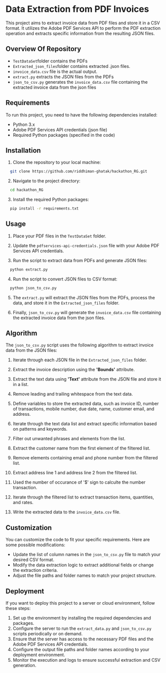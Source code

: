 # Data Extraction from PDF Invoices

This project aims to extract invoice data from PDF files and store it in a CSV format. It utilizes the Adobe PDF Services API to perform the PDF extraction operation and extracts specific information from the resulting JSON files.

## Overview Of Repository

- `TestDataSet`folder contains the PDFs
- `Extracted_json_files`folder contains extracted .json files.
- `invoice_data.csv` file is the actual output.
- `extract.py`  extracts the JSON files from the PDFs
- `json_to_csv.py` generates the `invoice_data.csv` file containing the extracted invoice data from the json files

## Requirements

To run this project, you need to have the following dependencies installed:

- Python 3.x
- Adobe PDF Services API credentials (json file)
- Required Python packages (specified in the code)

## Installation

1. Clone the repository to your local machine:
```bash
  git clone https://github.com/riddhiman-ghatak/hackathon_RG.git
```


2. Navigate to the project directory:
```bash
  cd hackathon_RG
```


3. Install the required Python packages:
```bash
  pip install -r requirements.txt
```


## Usage

1. Place your PDF files in the `TestDataSet` folder.

2. Update the `pdfservices-api-credentials.json` file with your Adobe PDF Services API credentials.

3. Run the script to extract data from PDFs and generate JSON files:
```bash
  python extract.py
```


4. Run the script to convert JSON files to CSV format:
```bash
  python json_to_csv.py
```


5. The `extract.py` will extract the JSON files from the PDFs, process the data, and store it in the `Extracted_json_files` folder.

6. Finally, `json_to_csv.py` will generate the `invoice_data.csv` file containing the extracted invoice data from the json files.

## Algorithm

The `json_to_csv.py` script uses the following algorithm to extract invoice data from the JSON files:

1. Iterate through each JSON file in the `Extracted_json_files` folder.

2. Extract the invoice description using the **'Bounds'** attribute.

3. Extract the text data using **'Text'** attribute from the JSON file and store it in a list.

4. Remove leading and trailing whitespace from the text data.

5. Define variables to store the extracted data, such as invoice ID, number of transactions, mobile number, due date, name, customer email, and address.

6. Iterate through the text data list and extract specific information based on patterns and keywords.

7. Filter out unwanted phrases and elements from the list.

8. Extract the customer name from the first element of the filtered list.

9. Remove elements containing email and phone number from the filtered list.

10. Extract address line 1 and address line 2 from the filtered list.

11. Used the number of occurance of '$' sign to calculte the number transaction.

12. Iterate through the filtered list to extract transaction items, quantities, and rates.

13. Write the extracted data to the `invoice_data.csv` file.

## Customization

You can customize the code to fit your specific requirements. Here are some possible modifications:

- Update the list of column names in the `json_to_csv.py` file to match your desired CSV format.
- Modify the data extraction logic to extract additional fields or change the extraction criteria.
- Adjust the file paths and folder names to match your project structure.

## Deployment

If you want to deploy this project to a server or cloud environment, follow these steps:

1. Set up the environment by installing the required dependencies and packages.
2. Configure the server to run the `extract_data.py` and `json_to_csv.py` scripts periodically or on demand.
3. Ensure that the server has access to the necessary PDF files and the Adobe PDF Services API credentials.
4. Configure the output file paths and folder names according to your deployment environment.
5. Monitor the execution and logs to ensure successful extraction and CSV generation.



